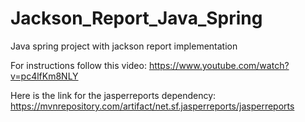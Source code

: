 # Jackson_Report_Java_Spring
Java spring project with jackson report implementation


For instructions follow this video: https://www.youtube.com/watch?v=pc4lfKm8NLY

Here is the link for the jasperreports dependency: https://mvnrepository.com/artifact/net.sf.jasperreports/jasperreports

